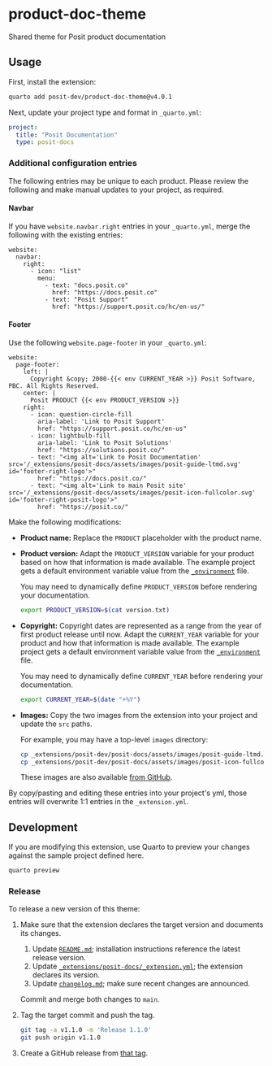 # product-doc-theme

Shared theme for Posit product documentation

## Usage

First, install the extension:

```bash
quarto add posit-dev/product-doc-theme@v4.0.1
```

Next, update your project type and format in `_quarto.yml`:

```yaml
project:
  title: "Posit Documentation"
  type: posit-docs
```

### Additional configuration entries

The following entries may be unique to each product. Please review the following and make manual updates to your project, as required.

#### Navbar

If you have `website.navbar.right` entries in your `_quarto.yml`,
merge the following with the existing entries:

```
website:
  navbar:
    right:
      - icon: "list"
        menu:
          - text: "docs.posit.co"
            href: "https://docs.posit.co"
          - text: "Posit Support"
            href: "https://support.posit.co/hc/en-us/"
```

#### Footer

Use the following `website.page-footer` in your `_quarto.yml`:

```
website:
  page-footer:
    left: |
      Copyright &copy; 2000-{{< env CURRENT_YEAR >}} Posit Software, PBC. All Rights Reserved.
    center: |
      Posit PRODUCT {{< env PRODUCT_VERSION >}}
    right:
      - icon: question-circle-fill
        aria-label: 'Link to Posit Support'
        href: "https://support.posit.co/hc/en-us"
      - icon: lightbulb-fill
        aria-label: 'Link to Posit Solutions'
        href: "https://solutions.posit.co/"
      - text: "<img alt='Link to Posit Documentation' src='/_extensions/posit-docs/assets/images/posit-guide-ltmd.svg' id='footer-right-logo'>"
        href: "https://docs.posit.co/"
      - text: "<img alt='Link to main Posit site' src='/_extensions/posit-docs/assets/images/posit-icon-fullcolor.svg' id='footer-right-posit-logo'>"
        href: "https://posit.co/"
```

Make the following modifications:

-   **Product name:** Replace the `PRODUCT` placeholder with the product name.

-   **Product version:** Adapt the `PRODUCT_VERSION` variable for your product
    based on how that information is made available. The example project gets
    a default environment variable value from the
    [`_environment`](https://quarto.org/docs/projects/environment.html) file.
    
    You may need to dynamically define `PRODUCT_VERSION` before rendering your
    documentation.
    
    ```bash
    export PRODUCT_VERSION=$(cat version.txt)
    ```

-   **Copyright:** Copyright dates are represented as a range from the year of
    first product release until now. Adapt the `CURRENT_YEAR` variable for
    your product and how that information is made available. The example
    project gets a default environment variable value from the
    [`_environment`](https://quarto.org/docs/projects/environment.html) file.

    You may need to dynamically define `CURRENT_YEAR` before rendering your
    documentation.
    
    ```bash
    export CURRENT_YEAR=$(date "+%Y")
    ```

-   **Images:** Copy the two images from the extension into your project and update the `src` paths.

    For example, you may have a top-level `images` directory:

    ```bash
    cp _extensions/posit-dev/posit-docs/assets/images/posit-guide-ltmd.svg images
    cp _extensions/posit-dev/posit-docs/assets/images/posit-icon-fullcolor.svg images
    ```

    These images are also available [from
    GitHub](https://github.com/posit-dev/product-doc-theme/tree/main/_extensions/posit-docs/assets/images).

By copy/pasting and editing these entries into your project's yml, those entries will overwrite 1:1 entries in the `_extension.yml`.

## Development

If you are modifying this extension, use Quarto to preview your changes
against the sample project defined here.

```bash
quarto preview
```

### Release

To release a new version of this theme:

1.  Make sure that the extension declares the target version and documents its
    changes.

    1.  Update
        [`README.md`](https://github.com/posit-dev/product-doc-theme/blob/main/README.md);
        installation instructions reference the latest release version.
    1.  Update
        [`_extensions/posit-docs/_extension.yml`](https://github.com/posit-dev/product-doc-theme/blob/main/_extensions/posit-docs/_extension.yml);
        the extension declares its version.
    1.  Update
        [`changelog.md`](https://github.com/posit-dev/product-doc-theme/blob/main/changelog.md);
        make sure recent changes are announced.

    Commit and merge both changes to `main`.

2.  Tag the target commit and push the tag.

    ```bash
    git tag -a v1.1.0 -m 'Release 1.1.0'
    git push origin v1.1.0
    ```

3.  Create a GitHub release from [that tag](https://github.com/posit-dev/product-doc-theme/tags).

